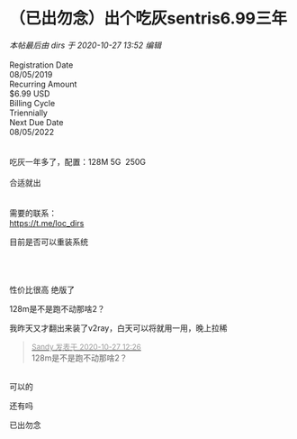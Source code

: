 # （已出勿念）出个吃灰sentris6.99三年


<i class="pstatus"> 本帖最后由 dirs 于 2020-10-27 13:52 编辑 </i><br />
<br />
Registration Date<br />
08/05/2019<br />
Recurring Amount<br />
$6.99 USD<br />
Billing Cycle<br />
Triennially<br />
Next Due Date<br />
08/05/2022<br />
<br />
<br />
吃灰一年多了，配置：128M 5G&nbsp;&nbsp;250G<br />
<br />
合适就出<br />
<br />
<br />
需要的联系：<br />
https://t.me/loc_dirs

目前是否可以重装系统<br />
<br />
<br />
<br />


性价比很高 绝版了

128m是不是跑不动那啥2？

我昨天又才翻出来装了v2ray，白天可以将就用一用，晚上拉稀

<div class="quote"><blockquote><font size="2"><a href="https://www.hostloc.com/forum.php?mod=redirect&amp;goto=findpost&amp;pid=9358426&amp;ptid=758878" target="_blank"><font color="#999999">Sandy 发表于 2020-10-27 12:26</font></a></font><br />
128m是不是跑不动那啥2？</blockquote></div><br />
可以的

还有吗

已出勿念
